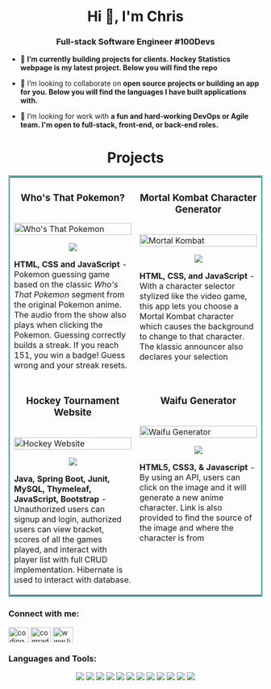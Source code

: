 <h1 align="center">Hi 👋, I'm Chris</h1>
<h3 align="center">Full-stack Software Engineer #100Devs</h3>

- 🔭 **I’m currently building projects for clients. Hockey Statistics webpage is my latest project. Below you will find the repo**

- 👯 I’m looking to collaborate on **open source projects or building an app for you. Below you will find the languages I have built applications with.**

- 🤝 I’m looking for work with **a fun and hard-working DevOps or Agile team. I'm open to full-stack, front-end, or back-end roles.**

<h1 align="center">Projects</h1>
<table bordercolor="#66b2b2">
  
  <tr>
    <td width="50%" valign="top">
      <h3 align="center">Who's That Pokemon?</h3>
        <br />
            <img src="https://user-images.githubusercontent.com/79964754/168486479-9932b068-8e7b-41c1-80dd-9941c4891f65.gif" width="100%" alt="Who's That Pokemon"/>
        <br />
        <p align="center">
          
  <a href="https://github.com/CodingComrade/Pokemon" target="_blank">
    <img src="https://img.shields.io/static/v1?label=|&message=REPO&color=23555f&style=plastic&logo=github&logo-color=white"/>
  </a>  
      </p>
        <p><strong>HTML, CSS and JavaScript</strong> - Pokemon guessing game based on the classic <i>Who's That Pokemon</i> segment from the original Pokemon anime. The audio from the show also plays when clicking the Pokemon. Guessing correctly builds a streak. If you reach 151, you win a badge! Guess wrong and your streak resets.</p>
    </td>
    <td width="50%" valign="top">
      <h3 align="center">Mortal Kombat Character Generator</h3>
        <br />
            <img src="https://user-images.githubusercontent.com/79964754/168486473-393fe879-ecee-41c9-9aaa-fac6210cb3c9.gif" width="100%"  alt="Mortal Kombat"/>
        <br />
        <p align="center">
          
  <a href="https://github.com/CodingComrade/mortalKombat" target="_blank">
    <img src="https://img.shields.io/static/v1?label=|&message=REPO&color=23555f&style=plastic&logo=github&logo-color=white"/>
  </a>
      </p>
        <p><strong>HTML, CSS, and JavaScript</strong> - With a character selector stylized like the video game, this app lets you choose a Mortal Kombat character which causes the background to change to that character. The klassic announcer also declares your selection</p>
    </td>
  </tr>
  
  <tr>
    <td width="50%" valign="top">
      <h3 align="center">Hockey Tournament Website</h3>
      <br />
          <img src="https://user-images.githubusercontent.com/79964754/224378801-704e5edd-5b5c-4555-9a0a-90604b321518.gif" width="100%" alt="Hockey Website"/>
      <br />
      <p align="center">
        
  <a href="https://github.com/CodingComrade/capstone" target="_blank">
    <img src="https://img.shields.io/static/v1?label=|&message=REPO&color=23555f&style=plastic&logo=github&logo-color=white"/>
  </a>
      </p>
        <p><strong>Java, Spring Boot, Junit, MySQL, Thymeleaf, JavaScript, Bootstrap</strong> - Unauthorized users can signup and login, authorized users can view bracket, scores of all the games played, and interact with player list with full CRUD implementation. Hibernate is used to interact with database.</p>
    </td>
    <td width="50%" valign="top">
      <h3 align="center">Waifu Generator</h3>
        <br />
          <img src="https://user-images.githubusercontent.com/79964754/168486472-063f7489-2859-401d-8f9b-ff39b6019140.gif" width="100%" alt="Waifu Generator"/>
        <br />
        <p align="center">
          
  <a href="https://github.com/CodingComrade/waifuGenerator" target="_blank">
    <img src="https://img.shields.io/static/v1?label=|&message=REPO&color=23555f&style=plastic&logo=github&logo-color=white"/>
  </a>
      </p>
        <p><strong>HTML5, CSS3, & Javascript</strong> - By using an API, users can click on the image and it will generate a new anime character. Link is also provided to find the source of the image and where the character is from</p>
    </td>
  </tr>
</table>







<h3 align="left">Connect with me:</h3>
<p align="left">
<a href="https://codepen.io/codingcomrade" target="blank"><img align="center" src="https://raw.githubusercontent.com/rahuldkjain/github-profile-readme-generator/master/src/images/icons/Social/codepen.svg" alt="codingcomrade" height="30" width="40" /></a>
<a href="https://twitter.com/comradeguero" target="blank"><img align="center" src="https://raw.githubusercontent.com/rahuldkjain/github-profile-readme-generator/master/src/images/icons/Social/twitter.svg" alt="comradeguero" height="30" width="40" /></a>
<a href="https://linkedin.com/in/www.linkedin.com/in/csmallcode" target="blank"><img align="center" src="https://raw.githubusercontent.com/rahuldkjain/github-profile-readme-generator/master/src/images/icons/Social/linked-in-alt.svg" alt="www.linkedin.com/in/csmallcode" height="30" width="40" /></a>
</p>

<h3 align="left">Languages and Tools:</h3>

<p align="center">
    <img src="https://img.shields.io/static/v1?label=|&message=HTML5&color=23555f&style=plastic&logo=html5"/>
    <img src="https://img.shields.io/static/v1?label=|&message=CSS3&color=285f65&style=plastic&logo=css3"/>
    <img src="https://img.shields.io/static/v1?label=|&message=JAVASCRIPT&color=3c7f5d&style=plastic&logo=javascript"/>
    <img src="https://img.shields.io/static/v1?label=|&message=REACT.JS&color=4a935c&style=plastic&logo=react"/>
    <img src="https://img.shields.io/static/v1?label=|&message=MONGO-DB&color=cdd148&style=plastic&logo=mongodb"/>
    <img src="https://img.shields.io/static/v1?label=|&message=EXPRESS&color=bbb111&style=plastic&logo=express"/>
    <img src="https://img.shields.io/static/v1?label=|&message=GIT&color=cbb148&style=plastic&logo=git"/>
    <img src="https://img.shields.io/static/v1?label=|&message=NODE.JS&color=cbb148&style=plastic&logo=node.js"/>
    <img src="https://img.shields.io/static/v1?label=|&message=JAVA&color=cbb148&style=plastic&logo=JAVA"/>
    <img src="https://img.shields.io/static/v1?label=|&message=MySQL&color=cbb148&style=plastic&logo=MySQL"/>
  <img src="https://img.shields.io/static/v1?label=|&message=Thymeleaf&color=cbb148&style=plastic&logo=Thymeleaf"/>
  <img src="https://img.shields.io/static/v1?label=|&message=SpringBoot&color=cbb148&style=plastic&logo=SpringBoot"/>
</p>
